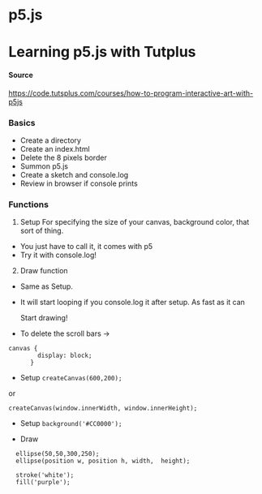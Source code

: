 # p5.js
# Learning p5.js with Tutplus


#### Source
https://code.tutsplus.com/courses/how-to-program-interactive-art-with-p5js

### Basics
* Create a directory
* Create an index.html
* Delete the 8 pixels border
* Summon p5.js
* Create a sketch and console.log
* Review in browser if console prints

### Functions
1. Setup
For specifying the size of your canvas, background color, that sort of thing.

* You just have to call it, it comes with p5
* Try it with console.log!

2. Draw function

* Same as Setup.
* It will start looping if you console.log it after setup. As fast as it can

	Start drawing!
* To delete the scroll bars ->     

``` 
canvas {
        display: block;
      }
``` 

* Setup
 `createCanvas(600,200);`

or

  `createCanvas(window.innerWidth, window.innerHeight);`

* Setup
  `background('#CC0000');`

* Draw
``` 
  ellipse(50,50,300,250);
  ellipse(position w, position h, width,  height);

  stroke('white');
  fill('purple');

``` 



 
 

